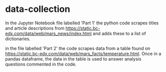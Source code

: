 # data-collection

In the Jupyter Notebook file labelled 'Part 1' the python code scrapes titles and article descriptions from https://static.bc-edx.com/data/web/mars_news/index.html and adds these to a list of dictionaries. 

in the file labelled 'Part 2' the code scrapes data from a table found on https://static.bc-edx.com/data/web/mars_facts/temperature.html. Once in a pandas dataframe, the data in the table is used to answer analysis questions commented in the code. 